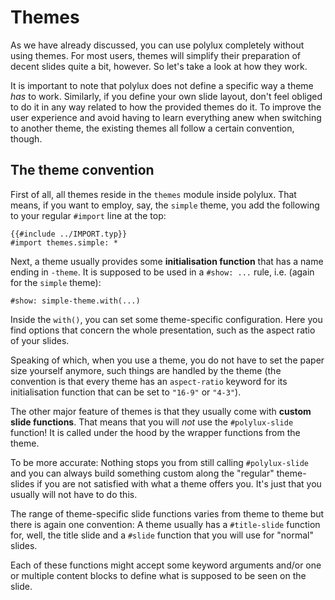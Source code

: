 # Themes

As we have already discussed, you can use polylux completely without using
themes.
For most users, themes will simplify their preparation of decent slides quite a
bit, however.
So let's take a look at how they work.

It is important to note that polylux does not define a specific way a theme *has*
to work.
Similarly, if you define your own slide layout, don't feel obliged to do it in 
any way related to how the provided themes do it.
To improve the user experience and avoid having to learn everything anew when
switching to another theme, the existing themes all follow a certain convention,
though.

## The theme convention

First of all, all themes reside in the `themes` module inside polylux.
That means, if you want to employ, say, the `simple` theme, you add the following
to your regular `#import` line at the top:
```typ
{{#include ../IMPORT.typ}}
#import themes.simple: *
```

Next, a theme usually provides some **initialisation function** that has a name
ending in `-theme`.
It is supposed to be used in a `#show: ...` rule, i.e. (again for the `simple`
theme):
```typ
#show: simple-theme.with(...)
```
Inside the `with()`, you can set some theme-specific configuration.
Here you find options that concern the whole presentation, such as the aspect
ratio of your slides.

Speaking of which, when you use a theme, you do not have to set the paper size
yourself anymore, such things are handled by the theme (the convention is that
every theme has an `aspect-ratio` keyword for its initialisation function that
can be set to `"16-9"` or `"4-3"`).

The other major feature of themes is that they usually come with **custom slide
functions**.
That means that you will *not* use the `#polylux-slide` function!
It is called under the hood by the wrapper functions from the theme.

To be more accurate:
Nothing stops you from still calling `#polylux-slide` and you can always build
something custom along the "regular" theme-slides if you are not satisfied with
what a theme offers you.
It's just that you usually will not have to do this.

The range of theme-specific slide functions varies from theme to theme but there
is again one convention:
A theme usually has a `#title-slide` function for, well, the title slide and a
`#slide` function that you will use for "normal" slides.

Each of these functions might accept some keyword arguments and/or one or
multiple content blocks to define what is supposed to be seen on the slide.
